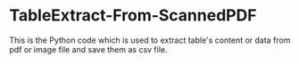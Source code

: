 # TableExtract-From-ScannedPDF

This is the Python code which is used to extract table's content or data from pdf or image file and save them as csv file.
